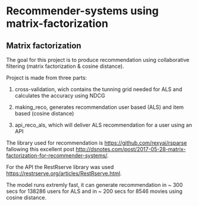 Recommender-systems using matrix-factorization
================

## Matrix factorization

The goal for this project is to produce recommendation using
collaborative filtering (matrix factorization & cosine distance).

Project is made from three parts:

1.  cross-validation, wich contains the tunning grid needed for ALS and
    calculates the accuracy using NDCG

2.  making\_reco, generates recommendation user based (ALS) and item
    based (cosine distance)

3.  api\_reco\_als, which will deliver ALS recommendation for a user
    using an API

The library used for recommendation is
<https://github.com/rexyai/rsparse> fallowing this excellent post
<http://dsnotes.com/post/2017-05-28-matrix-factorization-for-recommender-systems/>.

For the API the RestRserve library was used
<https://restrserve.org/articles/RestRserve.html>.

The model runs extremly fast, it can generate recommendation in ~ 300
secs for 138286 users for ALS and in ~ 200 secs for 8546 movies using
cosine distance.

